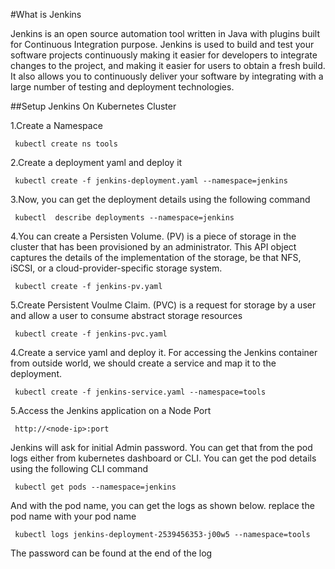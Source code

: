 #What is Jenkins

Jenkins is an open source automation tool written in Java with plugins built for Continuous Integration purpose. Jenkins is used to build and test your software projects continuously making it easier for developers to integrate changes to the project, and making it easier for users to obtain a fresh build. It also allows you to continuously deliver your software by integrating with a large number of testing and deployment technologies.

##Setup Jenkins On Kubernetes Cluster

1.Create a Namespace
```   
 kubectl create ns tools
```
2.Create a deployment yaml and deploy it
```
 kubectl create -f jenkins-deployment.yaml --namespace=jenkins
```
3.Now, you can get the deployment details using the following command
```
 kubectl  describe deployments --namespace=jenkins
```
4.You can create a Persisten Volume. (PV) is a piece of storage in the cluster that has been provisioned by an administrator. This API object captures the details of the implementation of the storage, be that NFS, iSCSI, or a cloud-provider-specific storage system.
```
 kubectl create -f jenkins-pv.yaml
```
5.Create Persistent Voulme Claim. (PVC) is a request for storage by a user and allow a user to consume abstract storage resources
```
 kubectl create -f jenkins-pvc.yaml
 ```
4.Create a service yaml and deploy it. For accessing the Jenkins container from outside world, we should create a service and map it to the deployment.
```
 kubectl create -f jenkins-service.yaml --namespace=tools
```
5.Access the Jenkins application on a Node Port
```
 http://<node-ip>:port
```
Jenkins will ask for initial Admin password. You can get that from the pod logs either from kubernetes dashboard or  CLI. You can get the pod details using the following CLI command
```
 kubectl get pods --namespace=jenkins
```
And with the pod name, you can get the logs as shown below. replace the pod name with your pod name
```
 kubectl logs jenkins-deployment-2539456353-j00w5 --namespace=tools
```
The password can be found at the end of the log






